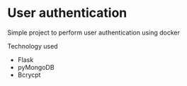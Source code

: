 # User authentication
 
Simple project to perform user authentication using docker

Technology used
 - Flask
 - pyMongoDB
 - Bcrycpt 
